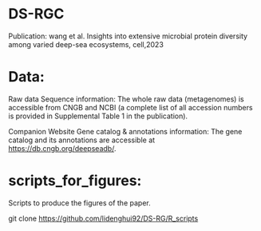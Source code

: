 # DS-RGC

Publication: wang et al. Insights into extensive microbial protein diversity among varied deep-sea ecosystems, cell,2023

# Data:
Raw data
Sequence information: The whole raw data (metagenomes) is accessible from CNGB and NCBI (a complete list of all accession numbers is provided in Supplemental Table 1 in the publication).

Companion Website
Gene catalog & annotations information: The gene catalog and its annotations are accessible at https://db.cngb.org/deepseadb/.


# scripts_for_figures: 
Scripts to produce the figures of the paper.

git clone https://github.com/lidenghui92/DS-RG/R_scripts
